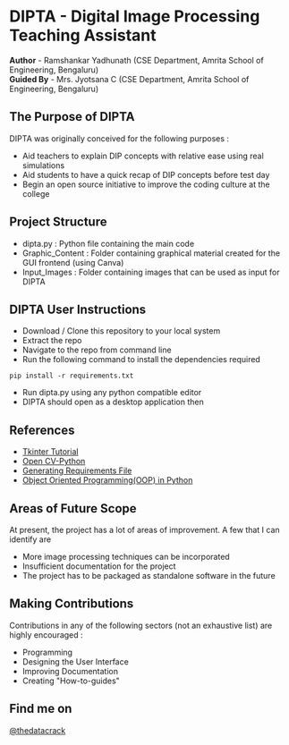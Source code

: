 # DIPTA - Digital Image Processing Teaching Assistant

**Author** - Ramshankar Yadhunath (CSE Department, Amrita School of Engineering, Bengaluru) <br>
**Guided By** - Mrs. Jyotsana C (CSE Department, Amrita School of Engineering, Bengaluru)

## The Purpose of DIPTA
DIPTA was originally conceived for the following purposes :
-  Aid teachers to explain DIP concepts with relative ease using real simulations
-  Aid students to have a quick recap of DIP concepts before test day
-  Begin an open source initiative to improve the coding culture at the college

## Project Structure
-  dipta.py : Python file containing the main code
-  Graphic_Content : Folder containing graphical material created for the GUI frontend (using Canva)
-  Input_Images : Folder containing images that can be used as input for DIPTA

## DIPTA User Instructions
-  Download / Clone this repository to your local system
-  Extract the repo
-  Navigate to the repo from command line
-  Run the following command to install the dependencies required
```
pip install -r requirements.txt
```
-  Run dipta.py using any python compatible editor
-  DIPTA should open as a desktop application then

## References
-  [Tkinter Tutorial](https://www.python-course.eu/python_tkinter.php)
-  [Open CV-Python](https://opencv-python-tutroals.readthedocs.io/en/latest/py_tutorials/py_tutorials.html)
-  [Generating Requirements File](https://github.com/bndr/pipreqs)
-  [Object Oriented Programming(OOP) in Python](https://realpython.com/python3-object-oriented-programming/)

## Areas of Future Scope
At present, the project has a lot of areas of improvement. A few that I can identify are
-  More image processing techniques can be incorporated
-  Insufficient documentation for the project
-  The project has to be packaged as standalone software in the future

## Making Contributions
Contributions in any of the following sectors (not an exhaustive list) are highly encouraged :
-  Programming
-  Designing the User Interface
-  Improving Documentation
-  Creating "How-to-guides"

## Find me on
[@thedatacrack](https://twitter.com/thedatacrack)
